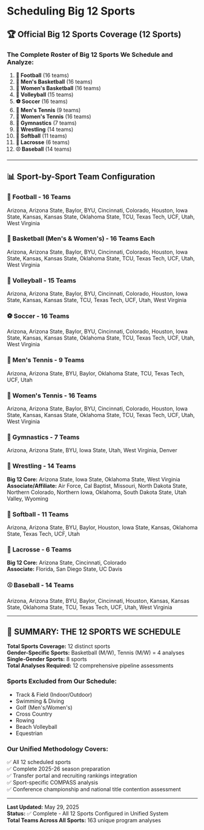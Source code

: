 # Scheduling Big 12 Sports

## 🏆 Official Big 12 Sports Coverage (12 Sports)

### **The Complete Roster of Big 12 Sports We Schedule and Analyze:**

1. **🏈 Football** (16 teams)
2. **🏀 Men's Basketball** (16 teams) 
3. **🏀 Women's Basketball** (16 teams)
4. **🏐 Volleyball** (15 teams)
5. **⚽ Soccer** (16 teams)  
6. **🎾 Men's Tennis** (9 teams)
7. **🎾 Women's Tennis** (16 teams)
8. **🤸 Gymnastics** (7 teams)
9. **🤼 Wrestling** (14 teams)
10. **🥎 Softball** (11 teams)
11. **🥍 Lacrosse** (6 teams)
12. **⚾ Baseball** (14 teams)

---

## 📊 Sport-by-Sport Team Configuration

### **🏈 Football** - 16 Teams
Arizona, Arizona State, Baylor, BYU, Cincinnati, Colorado, Houston, Iowa State, Kansas, Kansas State, Oklahoma State, TCU, Texas Tech, UCF, Utah, West Virginia

### **🏀 Basketball (Men's & Women's)** - 16 Teams Each
Arizona, Arizona State, Baylor, BYU, Cincinnati, Colorado, Houston, Iowa State, Kansas, Kansas State, Oklahoma State, TCU, Texas Tech, UCF, Utah, West Virginia

### **🏐 Volleyball** - 15 Teams
Arizona, Arizona State, Baylor, BYU, Cincinnati, Colorado, Houston, Iowa State, Kansas, Kansas State, TCU, Texas Tech, UCF, Utah, West Virginia

### **⚽ Soccer** - 16 Teams
Arizona, Arizona State, Baylor, BYU, Cincinnati, Colorado, Houston, Iowa State, Kansas, Kansas State, Oklahoma State, TCU, Texas Tech, UCF, Utah, West Virginia

### **🎾 Men's Tennis** - 9 Teams
Arizona, Arizona State, BYU, Baylor, Oklahoma State, TCU, Texas Tech, UCF, Utah

### **🎾 Women's Tennis** - 16 Teams
Arizona, Arizona State, Baylor, BYU, Cincinnati, Colorado, Houston, Iowa State, Kansas, Kansas State, Oklahoma State, TCU, Texas Tech, UCF, Utah, West Virginia

### **🤸 Gymnastics** - 7 Teams
Arizona, Arizona State, BYU, Iowa State, Utah, West Virginia, Denver

### **🤼 Wrestling** - 14 Teams
**Big 12 Core:** Arizona State, Iowa State, Oklahoma State, West Virginia  
**Associate/Affiliate:** Air Force, Cal Baptist, Missouri, North Dakota State, Northern Colorado, Northern Iowa, Oklahoma, South Dakota State, Utah Valley, Wyoming

### **🥎 Softball** - 11 Teams
Arizona, Arizona State, BYU, Baylor, Houston, Iowa State, Kansas, Oklahoma State, Texas Tech, UCF, Utah

### **🥍 Lacrosse** - 6 Teams
**Big 12 Core:** Arizona State, Cincinnati, Colorado  
**Associate:** Florida, San Diego State, UC Davis

### **⚾ Baseball** - 14 Teams
Arizona, Arizona State, BYU, Baylor, Cincinnati, Houston, Kansas, Kansas State, Oklahoma State, TCU, Texas Tech, UCF, Utah, West Virginia

---

## 🎯 **SUMMARY: THE 12 SPORTS WE SCHEDULE**

**Total Sports Coverage:** 12 distinct sports  
**Gender-Specific Sports:** Basketball (M/W), Tennis (M/W) = 4 analyses  
**Single-Gender Sports:** 8 sports  
**Total Analyses Required:** 12 comprehensive pipeline assessments

### **Sports Excluded from Our Schedule:**
- Track & Field (Indoor/Outdoor)
- Swimming & Diving
- Golf (Men's/Women's)
- Cross Country
- Rowing
- Beach Volleyball
- Equestrian

### **Our Unified Methodology Covers:**
✅ All 12 scheduled sports  
✅ Complete 2025-26 season preparation  
✅ Transfer portal and recruiting rankings integration  
✅ Sport-specific COMPASS analysis  
✅ Conference championship and national title contention assessment  

---

**Last Updated:** May 29, 2025  
**Status:** ✅ Complete - All 12 Sports Configured in Unified System  
**Total Teams Across All Sports:** 163 unique program analyses  